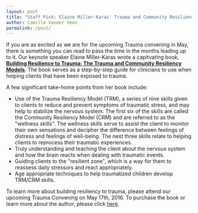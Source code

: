 ```yaml
---
layout: post
title: "Staff Pick: Elaine Miller-Karas' Trauma and Community Resiliency Models"
author: Camille Vander Veen
permalink: /post/
---
```


If you are as excited as we are for the upcoming Trauma convening in May, there is something you can read to pass the time in the months leading up to it. Our keynote speaker Elaine Miller-Karas wrote a capitvating book, [<u><strong>Building Resilience to Trauma: The Trauma and Community Resiliency Models</strong></u>][1]. The book serves as a step-by-step guide for clinicians to use when helping clients that have been exposed to trauma.

A few significant take-home points from her book include:

* Use of the Trauma Resiliency Model (TRM), a series of nine skills given to clients to reduce and prevent symptoms of traumatic stress, and may help to stabilize the nervous system. The first six of the skills are called the Community Resiliency Model (CRM) and are referred to as the "wellness skills". The wellness skills serve to assist the client to monitor their own sensations and decipher the difference between feelings of distress and feelings of well-being. The next three skills relate to helping clients to reprocess their traumatic experiences.
* Truly understanding and teaching the client about the nervous system and how the brain reacts when dealing with traumatic events.
* Guiding clients to the "resilient zone", which is a way for them to reassess daily stressors and react appropriately.
* Age appropriate techniques to help traumatized children develop TRM/CRM skills.

To learn more about building resiliency to trauma, please attend our upcoming Trauma Convening on May 17th, 2016. To purchase the book or learn more about the author, please click [here][2].

[1]: http://amzn.com/041550063X
[2]: http://traumaresourceinstitute.com/